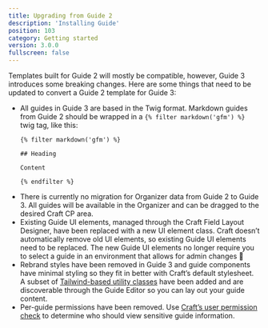```yaml
---
title: Upgrading from Guide 2
description: 'Installing Guide'
position: 103
category: Getting started
version: 3.0.0
fullscreen: false
---
```


Templates built for Guide 2 will mostly be compatible, however, Guide 3 introduces some breaking changes. Here are some things that need to be updated to convert a Guide 2 template for Guide 3:

- All guides in Guide 3 are based in the Twig format. Markdown guides from Guide 2 should be wrapped in a `{% filter markdown('gfm') %}` twig tag, like this:
    ```twig
    {% filter markdown('gfm') %}
    
    ## Heading
    
    Content
    
    {% endfilter %}
    ```
- There is currently no migration for Organizer data from Guide 2 to Guide 3. All guides will be available in the Organizer and can be dragged to the desired Craft CP area.
- Existing Guide UI elements, managed through the Craft Field Layout Designer, have been replaced with a new UI element class. Craft doesn’t automatically remove old UI elements, so existing Guide UI elements need to be replaced.
  <alert type="info">The new Guide UI elements no longer require you to select a guide in an environment that allows for admin changes 🎉</alert>
- Rebrand styles have been removed in Guide 3 and guide components have minimal styling so they fit in better with Craft’s default stylesheet. A subset of [Tailwind-based utility classes](https://tailwindcss.com) have been added and are discoverable through the Guide Editor so you can lay out your guide content.
- Per-guide permissions have been removed. Use [Craft’s user permission check](https://craftcms.com/docs/3.x/user-management.html#checking-permissions) to determine who should view sensitive guide information.